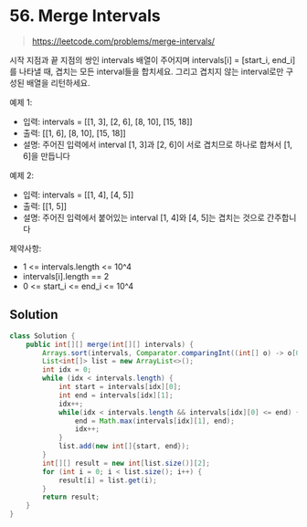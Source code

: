 # 56. Merge Intervals

> https://leetcode.com/problems/merge-intervals/

시작 지점과 끝 지점의 쌍인 intervals 배열이 주어지며 intervals[i] = [start_i, end_i]를 나타낼 때, 겹치는 모든 interval들을 합치세요. 그리고 겹치지 않는 interval로만 구성된 배열을 리턴하세요.

예제 1:

- 입력: intervals = [[1, 3], [2, 6], [8, 10], [15, 18]]
- 출력: [[1, 6], [8, 10], [15, 18]]
- 설명: 주어진 입력에서 interval [1, 3]과 [2, 6]이 서로 겹치므로 하나로 합쳐서 [1, 6]을 만듭니다

예제 2:

- 입력: intervals = [[1, 4], [4, 5]]
- 출력: [[1, 5]]
- 설명: 주어진 입력에서 붙어있는 interval [1, 4]와 [4, 5]는 겹치는 것으로 간주합니다

제약사항:

- 1 <= intervals.length <= 10^4
- intervals[i].length == 2
- 0 <= start_i <= end_i <= 10^4

## Solution

```java
class Solution {
    public int[][] merge(int[][] intervals) {
        Arrays.sort(intervals, Comparator.comparingInt((int[] o) -> o[0]).thenComparingInt(o -> o[1]));
        List<int[]> list = new ArrayList<>();
        int idx = 0;
        while (idx < intervals.length) {
            int start = intervals[idx][0];
            int end = intervals[idx][1];
            idx++;
            while(idx < intervals.length && intervals[idx][0] <= end) {
                end = Math.max(intervals[idx][1], end);
                idx++;
            }
            list.add(new int[]{start, end});
        }
        int[][] result = new int[list.size()][2];
        for (int i = 0; i < list.size(); i++) {
            result[i] = list.get(i);
        }
        return result;
    }
}
```

